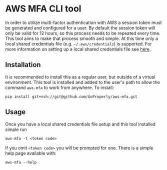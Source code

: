 # AWS MFA CLI tool

In order to utilize multi-factor authentication with AWS a session token must be generated and configured for a user. By default the session token will only be valid for 12 hours, so this process needs to be repeated every time. This tool aims to make that process smooth and simple. At this time only a local shared credentials file (e.g. `~/.aws/credentials`) is supported. For more information on setting up a local shared credentials file see [here](https://docs.aws.amazon.com/cli/latest/userguide/cli-configure-files.html).

## Installation
It is recommended to install this as a regular user, but outside of a virtual environment. This tool is installed and added to the user's path to allow the command `aws-mfa` to work from anywhere. To install:
```shell
pip install git+ssh://git@github.com/GoProperly/aws-mfa.git
```

## Usage
Once you have a local shared credentials file setup and this tool installed simple run
```shell
aws-mfa -t <token code>
```

If you omit `<token code>` you will be prompted for one.
There is a simple help page available with:
```shell
aws-mfa --help
```